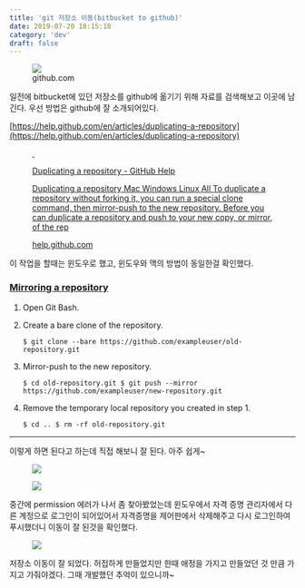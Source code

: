 ```yaml
---
title: 'git 저장소 이동(bitbucket to github)'
date: 2019-07-20 18:15:18
category: 'dev'
draft: false
---
```


<figure class="imageblock alignCenter"><span data-url="https://blog.kakaocdn.net/dn/bi7QEX/btqwT1BFgkb/tenP8zLzpco3tfsBXqjZqk/img.png" data-lightbox="lightbox" data-alt="github.com"><img src="https://blog.kakaocdn.net/dn/bi7QEX/btqwT1BFgkb/tenP8zLzpco3tfsBXqjZqk/img.png" srcset="https://img1.daumcdn.net/thumb/R1280x0/?scode=mtistory2&amp;fname=https%3A%2F%2Fblog.kakaocdn.net%2Fdn%2Fbi7QEX%2FbtqwT1BFgkb%2FtenP8zLzpco3tfsBXqjZqk%2Fimg.png"></span><figcaption>github.com</figcaption></figure>

일전에 bitbucket에 있던 저장소를 github에 옮기기 위해 자료를 검색해보고 이곳에 남긴다. 우선 방법은 github에 잘 소개되어있다. 

[https://help.github.com/en/articles/duplicating-a-repository](https://help.github.com/en/articles/duplicating-a-repository)

<figure id="og_1563613527178" contenteditable="false" data-ke-type="opengraph"><a href="https://help.github.com/en/articles/duplicating-a-repository" target="_blank" rel="noopener" data-original-url="https://help.github.com/en/articles/duplicating-a-repository"><div class="og-image" style="background-image: url();">&nbsp;</div><div class="og-text"><p class="og-title">Duplicating a repository - GitHub Help</p><p class="og-desc">Duplicating a repository Mac Windows Linux All To duplicate a repository without forking it, you can run a special clone command, then mirror-push to the new repository. Before you can duplicate a repository and push to your new copy, or mirror, of the rep</p><p class="og-host">help.github.com</p></div></a></figure>

이 작업을 할때는 윈도우로 했고, 윈도우와 맥의 방법이 동일한걸 확인했다. 

### [Mirroring a repository](https://help.github.com/en/articles/duplicating-a-repository#mirroring-a-repository)

1.  Open Git Bash.
    
2.  Create a bare clone of the repository.
    
        $ git clone --bare https://github.com/exampleuser/old-repository.git
    
3.  Mirror-push to the new repository.
    
        $ cd old-repository.git $ git push --mirror https://github.com/exampleuser/new-repository.git
    
4.  Remove the temporary local repository you created in step 1.
    
        $ cd .. $ rm -rf old-repository.git
    

* * *

이렇게 하면 된다고 하는데 직접 해보니 잘 된다. 아주 쉽게~

<figure class="imageblock alignCenter"><span data-url="https://blog.kakaocdn.net/dn/cs7jk3/btqwTxt1etC/sWX3k7dKz5EU73jeddzCwK/img.png" data-lightbox="lightbox" data-alt=""><img src="https://blog.kakaocdn.net/dn/cs7jk3/btqwTxt1etC/sWX3k7dKz5EU73jeddzCwK/img.png" srcset="https://img1.daumcdn.net/thumb/R1280x0/?scode=mtistory2&amp;fname=https%3A%2F%2Fblog.kakaocdn.net%2Fdn%2Fcs7jk3%2FbtqwTxt1etC%2FsWX3k7dKz5EU73jeddzCwK%2Fimg.png"></span></figure>

<figure class="imageblock alignCenter"><span data-url="https://blog.kakaocdn.net/dn/bceNDL/btqwVD06u57/pNn3KKR73EyNXV8MkjLOsK/img.png" data-lightbox="lightbox" data-alt=""><img src="https://blog.kakaocdn.net/dn/bceNDL/btqwVD06u57/pNn3KKR73EyNXV8MkjLOsK/img.png" srcset="https://img1.daumcdn.net/thumb/R1280x0/?scode=mtistory2&amp;fname=https%3A%2F%2Fblog.kakaocdn.net%2Fdn%2FbceNDL%2FbtqwVD06u57%2FpNn3KKR73EyNXV8MkjLOsK%2Fimg.png"></span></figure>

중간에 permission 에러가 나서 좀 찾아봤었는데 윈도우에서 자격 증명 관리자에서 다른 계정으로 로그인이 되어있어서 자격증명을 제어판에서 삭제해주고 다시 로그인하여 푸시했더니 이동이 잘 된것을 확인했다. 

<figure class="imageblock alignCenter"><span data-url="https://blog.kakaocdn.net/dn/dyR4L8/btqwWoPHpQD/HttK6WRSPxIMytXbqZZrM1/img.png" data-lightbox="lightbox" data-alt=""><img src="https://blog.kakaocdn.net/dn/dyR4L8/btqwWoPHpQD/HttK6WRSPxIMytXbqZZrM1/img.png" srcset="https://img1.daumcdn.net/thumb/R1280x0/?scode=mtistory2&amp;fname=https%3A%2F%2Fblog.kakaocdn.net%2Fdn%2FdyR4L8%2FbtqwWoPHpQD%2FHttK6WRSPxIMytXbqZZrM1%2Fimg.png"></span></figure>

저장소 이동이 잘 되었다. 허접하게 만들었지만 한때 애정을 가지고 만들었던 것 만큼 가지고 가줘야겠다. 그때 개발했던 추억이 있으니까~
